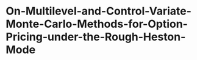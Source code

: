 # On-Multilevel-and-Control-Variate-Monte-Carlo-Methods-for-Option-Pricing-under-the-Rough-Heston-Mode